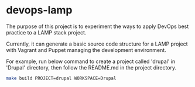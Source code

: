 # devops-lamp

The purpose of this project is to experiment the ways to apply DevOps best practice to a LAMP stack project.

Currently, it can generate a basic source code structure for a LAMP project with Vagrant and Puppet managing the development environment.

For example, run below command to create a project called 'drupal' in 'Drupal' directory, then follow the README.md in the project directory.

```bash
make build PROJECT=drupal WORKSPACE=Drupal
```

